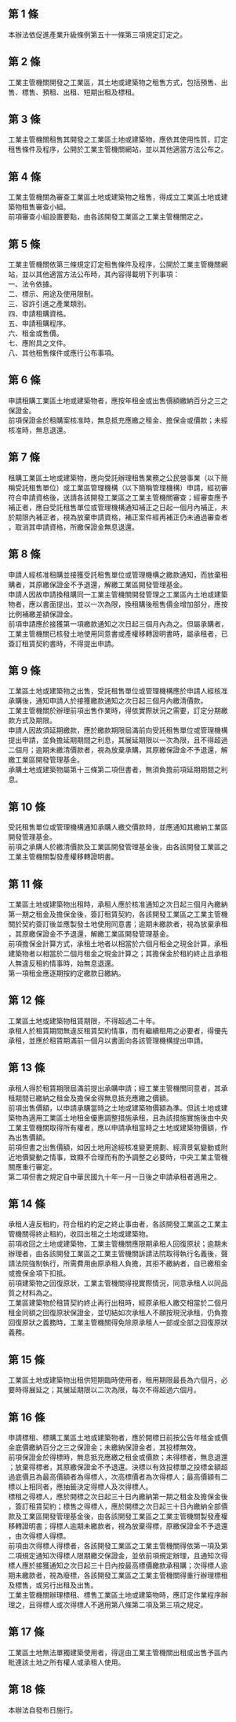 第 1 條
-------
本辦法依促進產業升級條例第五十一條第三項規定訂定之。

第 2 條
-------
工業主管機關開發之工業區，其土地或建築物之租售方式，包括預售、出  
售、標售、預租、出租、短期出租及標租。

第 3 條
-------
工業主管機關租售其開發之工業區土地或建築物，應依其使用性質，訂定  
租售條件及程序，公開於工業主管機關網站，並以其他適當方法公布之。

第 4 條
-------
工業主管機關為審查工業區土地或建築物之租售，得成立工業區土地或建  
築物租售審查小組。  
前項審查小組設置要點，由各該開發工業區之工業主管機關定之。

第 5 條
-------
工業主管機關依第三條規定訂定租售條件及程序，公開於工業主管機關網  
站，並以其他適當方法公布時，其內容得載明下列事項：  
一、法令依據。  
二、標示、用途及使用限制。  
三、容許引進之產業類別。  
四、申請租購資格。  
五、申請租購程序。  
六、租金或售價。  
七、應附具之文件。  
八、其他租售條件或應行公布事項。

第 6 條
-------
申請租購工業區土地或建築物者，應按年租金或出售價額繳納百分之三之  
保證金。  
前項保證金於租購案核准時，無息抵充應繳之租金、擔保金或價款；未經  
核准時，無息退還。

第 7 條
-------
租購工業區土地或建築物，應向受託辦理租售業務之公民營事業（以下簡  
稱受託租售單位）或工業區管理機構（以下簡稱管理機構）申請，經初審  
符合申請資格後，送請各該開發工業區之工業主管機關審查；經審查應予  
補正者，應自受託租售單位或管理機構通知補正之日起一個月內補正，未  
於期限內補正者，視為放棄申請資格，補正案件經再補正仍未通過審查者  
，取消其申請資格，所繳保證金無息退還。

第 8 條
-------
申請人經核准租購並接獲受託租售單位或管理機構之繳款通知，而放棄租  
購者，其原繳保證金不予退還，解繳工業區開發管理基金。  
申請人因故申請換租購同一工業主管機關開發管理之工業區內土地或建築  
物者，應以書面提出，並以一次為限，換租購後租售價金增加部分，應按  
比例補繳差額保證金。  
前項申請應於接獲第一項繳款通知之次日起三個月內為之。但屬承購者，  
工業主管機關已核發土地使用同意書或產權移轉證明書時，屬承租者，已  
簽訂租賃契約書時，不得提出申請。

第 9 條
-------
工業區土地或建築物之出售，受託租售單位或管理機構應於申請人經核准  
承購後，通知申請人於接獲繳款通知之次日起三個月內繳清價款。  
工業主管機關於辦理前項出售作業時，得依實際狀況之需要，訂定分期繳  
款方式及期限。  
申請人因故須延期繳款，應於繳款期限屆滿前向受託租售單位或管理機構  
提出申請，並負擔延期期間之利息，其展延期限以一次為限，且不得超過  
二個月；逾期未繳清價款者，視為放棄承購，其原繳保證金不予退還，解  
繳工業區開發管理基金。  
承購土地或建築物屬第十三條第二項但書者，無須負擔前項延期期間之利  
息。

第 10 條
--------
受託租售單位或管理機構通知承購人繳交價款時，並應通知其繳納工業區  
開發管理基金。  
前項之承購人於繳清價款及工業區開發管理基金後，由各該開發工業區之  
工業主管機關製發產權移轉證明書。

第 11 條
--------
工業區土地或建築物出租時，承租人應於核准通知之次日起三個月內繳納  
第一期之租金及擔保金後，簽訂租賃契約，各該開發工業區之工業主管機  
關於契約簽訂後並應製發土地使用同意書；逾期未繳款者，視為放棄承租  
，其原繳保證金不予退還，解繳工業區開發管理基金。  
前項擔保金計算方式，承租土地者以相當於六個月租金之現金計算，承租  
建築物者以相當於二個月租金之現金計算之；其擔保金於租約終止且承租  
人無違反租約情事時，始無息退還。  
第一項租金應逐期按約定繳款日繳納。

第 12 條
--------
工業區土地或建築物租賃期限，不得超過二十年。  
承租人於租賃期間無違反租賃契約情事，而有繼續租用之必要者，得優先  
承租，並應於租賃期滿前一個月以書面向各該管理機構提出申請。

第 13 條
--------
承租人得於租賃期限屆滿前提出承購申請；經工業主管機關同意者，其承  
租期間已繳納之租金及擔保金得無息抵充應繳之價額。  
前項出售價額，以申請承購當時之土地或建築物價額為準。但該土地或建  
築物為適用工業區土地租金優惠調整措施承租，且為該措施實施後由中央  
工業主管機關取得所有權者，應以申請承租當時之土地或建築物價額，作  
為出售價額。  
前項但書之出售價額，如因土地用途經核准變更規劃、經濟景氣變動或附  
近地價變動之情事，致顯不合理而有酌予調整之必要時，中央工業主管機  
關應重行審定。  
第二項但書之規定自中華民國九十年一月一日後之申請承租者適用之。

第 14 條
--------
承租人違反租約，符合租約約定之終止事由者，各該開發工業區之工業主  
管機關得終止租約，收回出租之土地或建築物。  
前項收回之土地或建築物，工業主管機關應限期承租人回復原狀；逾期未  
辦理者，由各該開發工業區之工業主管機關訴請法院取得執行名義後，聲  
請法院強制執行，所需費用由原承租人負擔，其拒不繳納者，自已繳租金  
或擔保金項下扣抵。  
前項建築物之回復原狀，工業主管機關得視實際情況，同意承租人以同品  
質之材料為之。  
工業區建築物於租賃契約終止再行出租時，經原承租人繳交相當於二個月  
租金同額之回復原狀保證金，並切結如次承租人不願按現況承租，仍負擔  
回復原狀之義務時，工業主管機關得免除原承租人一部或全部之回復原狀  
義務。

第 15 條
--------
工業區土地或建築物出租供短期臨時使用者，租用期限最長為六個月，必  
要時得展延之；其展延期限以二次為限，每次不得超過六個月。

第 16 條
--------
申請標租、標購工業區土地或建築物者，應於開標日前按公告年租金或價  
金底價繳納百分之三之保證金；未繳納保證金者，其投標無效。  
前項保證金於得標時，無息抵充應繳之租金或價款；未得標者，無息退還  
；放棄得標者，其原繳保證金不予退還。決標以有效投標單之投標金額超  
過底價且為最高價額者為得標人，次高標價者為次得標人；最高價額有二  
標以上相同者，應抽籤決定得標人及次得標人。  
標租之得標人，應於開標之次日起三十日內繳納第一期之租金及擔保金後  
，簽訂租賃契約；標售之得標人，應於開標之次日起三十日內繳納全部價  
款及工業區開發管理基金後，由各該開發工業區之工業主管機關製發產權  
移轉證明書；得標人逾期未繳款者，視為放棄得標，原繳保證金不予退還  
，由次得標人得標。  
前項由次得標人得標者，各該開發工業區之工業主管機關得依第一項及第  
二項規定通知次得標人限期繳交保證金，並依前項規定辦理，且通知次得  
標人應於接獲通知之次日起三十日內按最高標價繳款承租購；次得標人逾  
期未繳款者，視為廢標，各該開發工業區之工業主管機關得重行辦理標租  
及標售，或另行出租及出售。  
工業主管機關辦理標租、標售工業區土地或建築物時，應訂定作業程序辦  
理之，且得標人或次得標人不適用第八條第二項及第三項之規定。

第 17 條
--------
工業區土地無法單獨建築使用者，得逕由工業主管機關出租或出售予區內  
毗連該土地之所有權人或承租人使用。

第 18 條
--------
本辦法自發布日施行。

